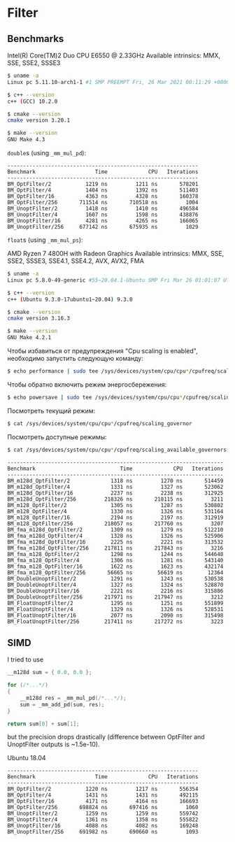 # Filter

## Benchmarks

Intel(R) Core(TM)2 Duo CPU     E6550  @ 2.33GHz
Available intrinsics: MMX, SSE, SSE2, SSSE3

```sh
$ uname -a
Linux pc 5.11.10-arch1-1 #1 SMP PREEMPT Fri, 26 Mar 2021 00:11:29 +0000 x86_64 GNU/Linux

$ c++ --version
c++ (GCC) 10.2.0

$ cmake --version
cmake version 3.20.1

$ make --version
GNU Make 4.3
```

`double`s (using `_mm_mul_pd`):

```
-------------------------------------------------------------
Benchmark                   Time             CPU   Iterations
-------------------------------------------------------------
BM_OptFilter/2           1219 ns         1211 ns       578201
BM_OptFilter/4           1404 ns         1392 ns       511403
BM_OptFilter/16          4363 ns         4328 ns       160378
BM_OptFilter/256       711514 ns       710518 ns         1004
BM_UnoptFilter/2         1418 ns         1410 ns       496584
BM_UnoptFilter/4         1607 ns         1598 ns       438876
BM_UnoptFilter/16        4281 ns         4265 ns       166065
BM_UnoptFilter/256     677142 ns       675935 ns         1029
```

`float`s (using `_mm_mul_ps`):


AMD Ryzen 7 4800H with Radeon Graphics
Available intrinsics: MMX, SSE, SSE2, SSSE3, SSE4.1, SSE4.2, AVX, AVX2, FMA

```sh
$ uname -a
Linux pc 5.8.0-49-generic #55~20.04.1-Ubuntu SMP Fri Mar 26 01:01:07 UTC 2021 x86_64 x86_64 x86_64 GNU/Linux

$ c++ --version
c++ (Ubuntu 9.3.0-17ubuntu1~20.04) 9.3.0

$ cmake --version
cmake version 3.16.3

$ make --version
GNU Make 4.2.1
```

Чтобы избавиться от предупреждения "Cpu scaling is enabled", необходимо запустить следующую команду:

```sh
$ echo performance | sudo tee /sys/devices/system/cpu/cpu*/cpufreq/scaling_governor
```

Чтобы обратно включить режим энергосбережения:

```sh
$ echo powersave | sudo tee /sys/devices/system/cpu/cpu*/cpufreq/scaling_governor
```

Посмотреть текущий режим:

```sh
$ cat /sys/devices/system/cpu/cpu*/cpufreq/scaling_governor
```

Посмотреть доступные режимы:

```sh
$ cat /sys/devices/system/cpu/cpu*/cpufreq/scaling_available_governors
```

```
---------------------------------------------------------------------
Benchmark                           Time             CPU   Iterations
---------------------------------------------------------------------
BM_m128d_OptFilter/2             1318 ns         1270 ns       514459
BM_m128d_OptFilter/4             1331 ns         1327 ns       523062
BM_m128d_OptFilter/16            2237 ns         2238 ns       312925
BM_m128d_OptFilter/256         218326 ns       218115 ns         3211
BM_m128_OptFilter/2              1305 ns         1287 ns       530802
BM_m128_OptFilter/4              1330 ns         1326 ns       531164
BM_m128_OptFilter/16             2194 ns         2197 ns       312919
BM_m128_OptFilter/256          218057 ns       217760 ns         3207
BM_fma_m128d_OptFilter/2         1309 ns         1279 ns       512210
BM_fma_m128d_OptFilter/4         1328 ns         1326 ns       525906
BM_fma_m128d_OptFilter/16        2225 ns         2221 ns       313532
BM_fma_m128d_OptFilter/256     217811 ns       217843 ns         3216
BM_fma_m128_OptFilter/2          1298 ns         1244 ns       544648
BM_fma_m128_OptFilter/4          1306 ns         1281 ns       543140
BM_fma_m128_OptFilter/16         1622 ns         1623 ns       432174
BM_fma_m128_OptFilter/256       56665 ns        56619 ns        12364
BM_DoubleUnoptFilter/2           1291 ns         1243 ns       530538
BM_DoubleUnoptFilter/4           1327 ns         1324 ns       528870
BM_DoubleUnoptFilter/16          2221 ns         2216 ns       315886
BM_DoubleUnoptFilter/256       217971 ns       217947 ns         3212
BM_FloatUnoptFilter/2            1295 ns         1251 ns       551899
BM_FloatUnoptFilter/4            1329 ns         1326 ns       528531
BM_FloatUnoptFilter/16           2077 ns         2090 ns       315498
BM_FloatUnoptFilter/256        217411 ns       217272 ns         3223
```

## SIMD

I tried to use

```c++
__m128d sum = { 0.0, 0.0 };

for (/*...*/)
{
	__m128d res = _mm_mul_pd(/*...*/);
	sum = _mm_add_pd(sum, res);
}

return sum[0] + sum[1];

```

but the precision drops drastically (difference between OptFilter and UnoptFilter outputs is ~1.5e-10).


Ubuntu 18.04

```
-------------------------------------------------------------
Benchmark                   Time             CPU   Iterations
-------------------------------------------------------------
BM_OptFilter/2           1220 ns         1217 ns       556354
BM_OptFilter/4           1431 ns         1431 ns       492115
BM_OptFilter/16          4171 ns         4164 ns       166693
BM_OptFilter/256       698824 ns       697416 ns         1060
BM_UnoptFilter/2         1259 ns         1259 ns       559742
BM_UnoptFilter/4         1361 ns         1358 ns       555822
BM_UnoptFilter/16        4088 ns         4082 ns       169248
BM_UnoptFilter/256     691982 ns       690660 ns         1093
```
